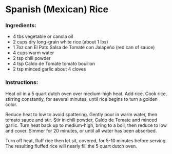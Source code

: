 # Spanish (Mexican) Rice

### Ingredients:

- 4 tbs vegetable or canola oil
- 2 cups dry long-grain white rice (about 1 lbs)
- 1 7oz can El Pato Salsa de Tomate con Jalapeño (red can of sauce)
- 4 cups warm water
- 2 tsp chili powder
- 4 tsp Caldo de Tomate tomato bouillon
- 2 tsp minced garlic about 4 cloves

### Instructions:
Heat oil in a 5 quart dutch oven over medium-high heat. Add rice. Cook rice, stirring constantly, for several minutes, until rice begins to turn a golden color.

Reduce heat to low to avoid spattering. Gently pour in warm water, then tomato sauce and stir. Stir in chili powder, Caldo de Tomate and minced garlic. Turn heat back up to medium-high, bring to a boil, then reduce to low and cover. Simmer for 20 minutes, or until all water has been absorbed.

Turn off heat, fluff rice then let sit, covered, for 5-10 minutes before serving.  The resulting fluffed rice will nearly fill the 5 quart dutch oven.